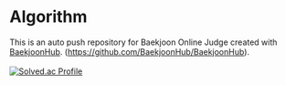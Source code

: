 # Algorithm
This is an auto push repository for Baekjoon Online Judge created with [BaekjoonHub](https://github.com/BaekjoonHub/BaekjoonHub).
(https://github.com/BaekjoonHub/BaekjoonHub).
<br><br>
[![Solved.ac Profile](http://mazassumnida.wtf/api/v2/generate_badge?boj=minsu_510)](https://solved.ac/minsu_510/)

